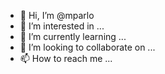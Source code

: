 - 👋 Hi, I’m @mparlo
- 👀 I’m interested in ...
- 🌱 I’m currently learning ...
- 💞️ I’m looking to collaborate on ...
- 📫 How to reach me ...

<!---
mparlo/mparlo is a ✨ special ✨ repository because its `README.md` (this file) appears on your GitHub profile.
You can click the Preview link to take a look at your changes.
--->
